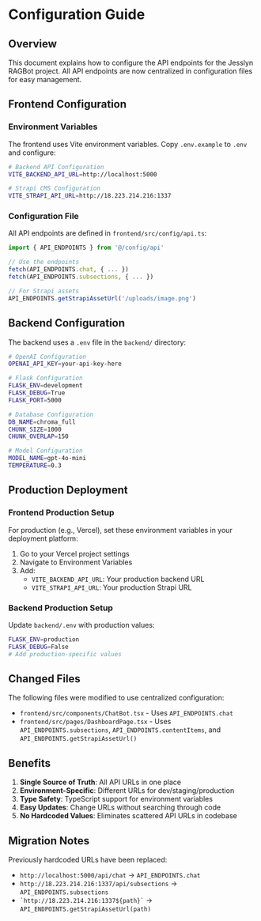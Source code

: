 # Configuration Guide

## Overview
This document explains how to configure the API endpoints for the Jesslyn RAGBot project. All API endpoints are now centralized in configuration files for easy management.

## Frontend Configuration

### Environment Variables

The frontend uses Vite environment variables. Copy `.env.example` to `.env` and configure:

```bash
# Backend API Configuration
VITE_BACKEND_API_URL=http://localhost:5000

# Strapi CMS Configuration
VITE_STRAPI_API_URL=http://18.223.214.216:1337
```

### Configuration File

All API endpoints are defined in `frontend/src/config/api.ts`:

```typescript
import { API_ENDPOINTS } from '@/config/api'

// Use the endpoints
fetch(API_ENDPOINTS.chat, { ... })
fetch(API_ENDPOINTS.subsections, { ... })

// For Strapi assets
API_ENDPOINTS.getStrapiAssetUrl('/uploads/image.png')
```

## Backend Configuration

The backend uses a `.env` file in the `backend/` directory:

```bash
# OpenAI Configuration
OPENAI_API_KEY=your-api-key-here

# Flask Configuration
FLASK_ENV=development
FLASK_DEBUG=True
FLASK_PORT=5000

# Database Configuration
DB_NAME=chroma_full
CHUNK_SIZE=1000
CHUNK_OVERLAP=150

# Model Configuration
MODEL_NAME=gpt-4o-mini
TEMPERATURE=0.3
```

## Production Deployment

### Frontend Production Setup

For production (e.g., Vercel), set these environment variables in your deployment platform:

1. Go to your Vercel project settings
2. Navigate to Environment Variables
3. Add:
   - `VITE_BACKEND_API_URL`: Your production backend URL
   - `VITE_STRAPI_API_URL`: Your production Strapi URL

### Backend Production Setup

Update `backend/.env` with production values:

```bash
FLASK_ENV=production
FLASK_DEBUG=False
# Add production-specific values
```

## Changed Files

The following files were modified to use centralized configuration:

- `frontend/src/components/ChatBot.tsx` - Uses `API_ENDPOINTS.chat`
- `frontend/src/pages/DashboardPage.tsx` - Uses `API_ENDPOINTS.subsections`, `API_ENDPOINTS.contentItems`, and `API_ENDPOINTS.getStrapiAssetUrl()`

## Benefits

1. **Single Source of Truth**: All API URLs in one place
2. **Environment-Specific**: Different URLs for dev/staging/production
3. **Type Safety**: TypeScript support for environment variables
4. **Easy Updates**: Change URLs without searching through code
5. **No Hardcoded Values**: Eliminates scattered API URLs in codebase

## Migration Notes

Previously hardcoded URLs have been replaced:
- `http://localhost:5000/api/chat` → `API_ENDPOINTS.chat`
- `http://18.223.214.216:1337/api/subsections` → `API_ENDPOINTS.subsections`
- `` `http://18.223.214.216:1337${path}` `` → `API_ENDPOINTS.getStrapiAssetUrl(path)`
